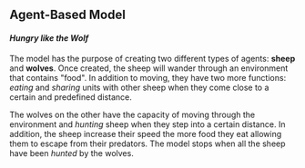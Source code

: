 ## Agent-Based Model
#### _Hungry like the Wolf_

The model has the purpose of creating two different types of agents: **sheep** and **wolves**. Once created, the sheep will wander through an environment that contains "food". In addition to moving, they have two more functions: _eating_ and _sharing_ units with other sheep when they come close to a certain and predefined distance.

The wolves on the other have the capacity of moving through the environment and _hunting_ sheep when they step into a certain distance. In addition, the sheep increase their speed the more food they eat allowing them to escape from their predators. The model stops when all the sheep have been _hunted_ by the wolves.
